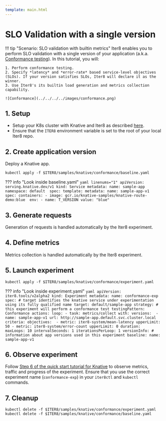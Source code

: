 ```yaml
---
template: main.html
---
```


# SLO Validation with a single version

!!! tip "Scenario: SLO validation with builtin metrics"
    Iter8 enables you to perform SLO validation with a single version of your application (a.k.a. [Conformance testing](../../../../concepts/buildingblocks/#slo-validation)). In this tutorial, you will:

    1. Perform conformance testing.
    2. Specify *latency* and *error-rate* based service-level objectives (SLOs). If your version satisfies SLOs, Iter8 will declare it as the winner.
    3. Use Iter8's its builtin load generation and metrics collection capability.
    
    ![Conformance](../../../../images/conformance.png)

## 1. Setup
* Setup your K8s cluster with Knative and Iter8 as described [here](../../../../getting-started/quick-start/knative/platform-setup/).
* Ensure that the `ITER8` environment variable is set to the root of your local Iter8 repo.

## 2. Create application version
Deploy a Knative app.

```shell
kubectl apply -f $ITER8/samples/knative/conformance/baseline.yaml
```

??? info "Look inside baseline.yaml"
    ```yaml linenums="1"
    apiVersion: serving.knative.dev/v1
    kind: Service
    metadata:
    name: sample-app 
    namespace: default 
    spec:
    template:
        metadata:
        name: sample-app-v1
        spec:
        containers:
        - image: gcr.io/knative-samples/knative-route-demo:blue 
            env:
            - name: T_VERSION
            value: "blue"
    ```

## 3. Generate requests
Generation of requests is handled automatically by the Iter8 experiment.

## 4. Define metrics
Metrics collection is handled automatically by the Iter8 experiment.

## 5. Launch experiment
```shell
kubectl apply -f $ITER8/samples/knative/conformance/experiment.yaml
```

??? info "Look inside experiment.yaml"
    ```yaml
    apiVersion: iter8.tools/v2alpha2
    kind: Experiment
    metadata:
      name: conformance-exp
    spec:
      # target identifies the knative service under experimentation using its fully qualified name
      target: default/sample-app
      strategy:
        # this experiment will perform a conformance test
        testingPattern: Conformance
        actions:
          loop:
          - task: metrics/collect
            with:
              versions: 
              - name: sample-app-v1
                url: http://sample-app.default.svc.cluster.local
      criteria:
        objectives: 
        - metric: iter8-system/mean-latency
          upperLimit: 50
        - metric: iter8-system/error-count
          upperLimit: 0
      duration:
        maxLoops: 10
        intervalSeconds: 1
        iterationsPerLoop: 1
      versionInfo:
        # information about app versions used in this experiment
        baseline:
          name: sample-app-v1
    ```

## 6. Observe experiment
Follow [Step 6 of the quick start tutorial for Knative](../../../../getting-started/quick-start/knative/tutorial/#6-understand-the-experiment) to observe metrics, traffic and progress of the experiment. Ensure that you use the correct experiment name (`conformance-exp`) in your `iter8ctl` and `kubectl` commands.

## 7. Cleanup
```shell
kubectl delete -f $ITER8/samples/knative/conformance/experiment.yaml
kubectl delete -f $ITER8/samples/knative/conformance/baseline.yaml
```
